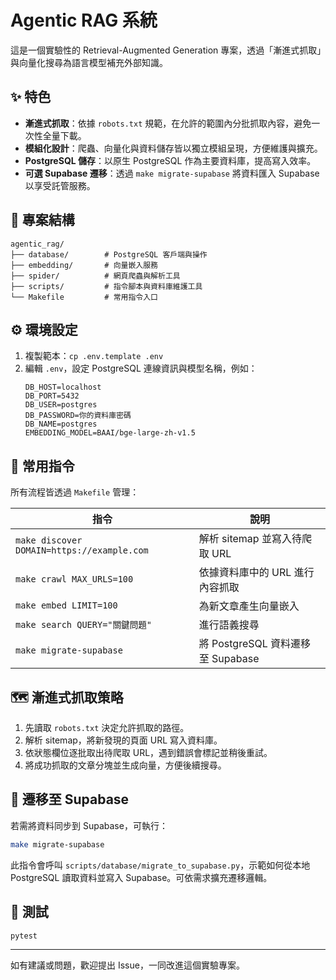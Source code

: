 # Agentic RAG 系統

這是一個實驗性的 Retrieval-Augmented Generation 專案，透過「漸進式抓取」與向量化搜尋為語言模型補充外部知識。

## ✨ 特色
- **漸進式抓取**：依據 `robots.txt` 規範，在允許的範圍內分批抓取內容，避免一次性全量下載。
- **模組化設計**：爬蟲、向量化與資料儲存皆以獨立模組呈現，方便維護與擴充。
- **PostgreSQL 儲存**：以原生 PostgreSQL 作為主要資料庫，提高寫入效率。
- **可選 Supabase 遷移**：透過 `make migrate-supabase` 將資料匯入 Supabase 以享受託管服務。

## 📁 專案結構
```
agentic_rag/
├── database/        # PostgreSQL 客戶端與操作
├── embedding/       # 向量嵌入服務
├── spider/          # 網頁爬蟲與解析工具
├── scripts/         # 指令腳本與資料庫維護工具
└── Makefile         # 常用指令入口
```

## ⚙️ 環境設定
1. 複製範本：`cp .env.template .env`
2. 編輯 `.env`，設定 PostgreSQL 連線資訊與模型名稱，例如：
   ```env
   DB_HOST=localhost
   DB_PORT=5432
   DB_USER=postgres
   DB_PASSWORD=你的資料庫密碼
   DB_NAME=postgres
   EMBEDDING_MODEL=BAAI/bge-large-zh-v1.5
   ```

## 🚀 常用指令
所有流程皆透過 `Makefile` 管理：

| 指令 | 說明 |
|------|------|
| `make discover DOMAIN=https://example.com` | 解析 sitemap 並寫入待爬取 URL |
| `make crawl MAX_URLS=100` | 依據資料庫中的 URL 進行內容抓取 |
| `make embed LIMIT=100` | 為新文章產生向量嵌入 |
| `make search QUERY="關鍵問題"` | 進行語義搜尋 |
| `make migrate-supabase` | 將 PostgreSQL 資料遷移至 Supabase |

## 🗺️ 漸進式抓取策略
1. 先讀取 `robots.txt` 決定允許抓取的路徑。
2. 解析 sitemap，將新發現的頁面 URL 寫入資料庫。
3. 依狀態欄位逐批取出待爬取 URL，遇到錯誤會標記並稍後重試。
4. 將成功抓取的文章分塊並生成向量，方便後續搜尋。

## 🔄 遷移至 Supabase
若需將資料同步到 Supabase，可執行：
```bash
make migrate-supabase
```
此指令會呼叫 `scripts/database/migrate_to_supabase.py`，示範如何從本地 PostgreSQL 讀取資料並寫入 Supabase。可依需求擴充遷移邏輯。

## 🧪 測試
```bash
pytest
```

---
如有建議或問題，歡迎提出 Issue，一同改進這個實驗專案。
